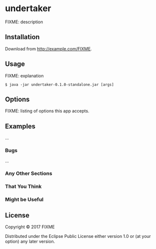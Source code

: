 # undertaker

FIXME: description

## Installation

Download from http://example.com/FIXME.

## Usage

FIXME: explanation

    $ java -jar undertaker-0.1.0-standalone.jar [args]

## Options

FIXME: listing of options this app accepts.

## Examples

...

### Bugs

...

### Any Other Sections
### That You Think
### Might be Useful

## License

Copyright © 2017 FIXME

Distributed under the Eclipse Public License either version 1.0 or (at
your option) any later version.
